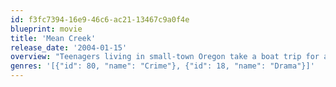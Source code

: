 ```yaml
---
id: f3fc7394-16e9-46c6-ac21-13467c9a0f4e
blueprint: movie
title: 'Mean Creek'
release_date: '2004-01-15'
overview: "Teenagers living in small-town Oregon take a boat trip for a birthday celebration. When they get an idea to play a mean trick on the town bully, it suddenly goes too far. Soon they're forced to deal with the unexpected consequences of their actions."
genres: '[{"id": 80, "name": "Crime"}, {"id": 18, "name": "Drama"}]'
---
```


